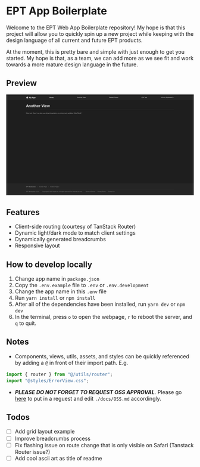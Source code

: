 # EPT App Boilerplate

Welcome to the EPT Web App Boilerplate repository! My hope is that this project will allow you to quickly spin up a new project while keeping with the design language of all current and future EPT products.

At the moment, this is pretty bare and simple with just enough to get you started. My hope is that, as a team, we can add more as we see fit and work towards a more mature design language in the future.

## Preview

![](./assets/screenshot-001.png)

## Features

- Client-side routing (courtesy of TanStack Router)
- Dynamic light/dark mode to match client settings
- Dynamically generated breadcrumbs
- Responsive layout

## How to develop locally

1. Change app name in `package.json`
2. Copy the `.env.example` file to `.env` or `.env.development`
3. Change the app name in this `.env` file
4. Run `yarn install` or `npm install`
5. After all of the dependencies have been installed, run `yarn dev` or `npm dev`
6. In the terminal, press `o` to open the webpage, `r` to reboot the server, and `q` to quit.

## Notes

- Components, views, utils, assets, and styles can be quickly referenced by adding a `@` in front of their import path. E.g.

```TypeScript
import { router } from "@/utils/router";
import "@styles/ErrorView.css";
```

- ***PLEASE DO NOT FORGET TO REQUEST OSS APPROVAL***. Please go [here](https://compass.scv.apple.com/jira/servicedesk/customer/portal/23/create/303) to put in a reguest and edit `./docs/OSS.md` accordingly.

## Todos

- [ ] Add grid layout example
- [ ] Improve breadcrumbs process
- [ ] Fix flashing issue on route change that is only visible on Safari (Tanstack Router issue?)
- [ ] Add cool ascii art as title of readme
